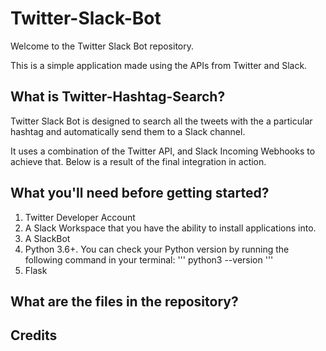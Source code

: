 # Twitter-Slack-Bot
Welcome to the Twitter Slack Bot repository.

This is a simple application made using the APIs from Twitter and Slack.

## What is Twitter-Hashtag-Search?
Twitter Slack Bot is designed to search all the tweets with the a particular hashtag and automatically send them to a Slack channel.

It uses a combination of the Twitter API, and Slack Incoming Webhooks to achieve that. Below is a result of the final integration in action.

## What you'll need before getting started?
1. Twitter Developer Account
2. A Slack Workspace that you have the ability to install applications into.
3. A SlackBot
4. Python 3.6+. You can check your Python version by running the following command in your terminal:
'''
python3 --version
'''
5. Flask

## What are the files in the repository?


## Credits
